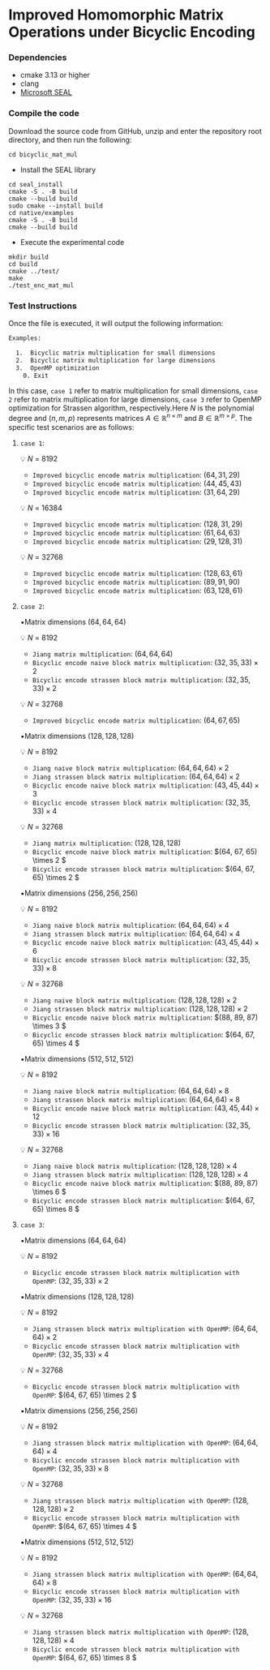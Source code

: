 # Improved Homomorphic Matrix Operations under Bicyclic Encoding

### Dependencies

- cmake 3.13 or higher
- clang
- [Microsoft SEAL](https://github.com/microsoft/seal)

### Compile the code

Download the source code from GitHub, unzip and enter the repository root directory, and then run the following:

```
cd bicyclic_mat_mul
```

- Install the SEAL library

```
cd seal_install
cmake -S . -B build 
cmake --build build
sudo cmake --install build
cd native/examples
cmake -S . -B build
cmake --build build
```

- Execute the experimental code

```
mkdir build
cd build
cmake ../test/
make
./test_enc_mat_mul
```


### Test Instructions

Once the file is executed, it will output the following information:

```bash
Examples:

  1.  Bicyclic matrix multiplication for small dimensions
  2.  Bicyclic matrix multiplication for large dimensions
  3.  OpenMP optimization
 	0. Exit
```

In this case, `case 1`  refer to matrix multiplication for small dimensions, `case 2`  refer to matrix multiplication for large dimensions, `case 3`  refer to OpenMP optimization for Strassen algorithm, respectively.Here $N$ is the polynomial degree and $(n,m,p)$ represents matrices $A\in \mathbb{R}^{n \times m}$ and $B\in \mathbb{R}^{m \times p}$. The specific test scenarios are as follows:

1. `case 1`:

   💡 $N$ = 8192

   - `Improved bicyclic encode matrix multiplication`: $(64, 31, 29)$
   - `Improved bicyclic encode matrix multiplication`: $(44, 45, 43)$
   - `Improved bicyclic encode matrix multiplication`: $(31, 64, 29)$

   💡 $N$ = 16384

   - `Improved bicyclic encode matrix multiplication`: $(128, 31, 29)$
   - `Improved bicyclic encode matrix multiplication`: $(61, 64, 63)$
   - `Improved bicyclic encode matrix multiplication`: $(29, 128, 31)$

   💡 $N$ = 32768

   - `Improved bicyclic encode matrix multiplication`: $(128, 63, 61)$
   - `Improved bicyclic encode matrix multiplication`: $(89, 91, 90)$
   - `Improved bicyclic encode matrix multiplication`: $(63, 128, 61)$

     

2. `case 2`:

   ▪️Matrix dimensions $(64, 64, 64)$

   💡 $N$ = 8192

   * `Jiang matrix multiplication`: $(64,64,64)$
   * `Bicyclic encode naive block matrix multiplication`: $(32, 35, 33) \times 2$ 
   * `Bicyclic encode strassen block matrix multiplication`: $(32, 35, 33) \times 2$ 

   💡 $N$ = 32768

   * `Improved bicyclic encode matrix multiplication`: $(64,67,65)$

   ▪️Matrix dimensions $(128, 128, 128)$

   💡 $N$ = 8192

   * `Jiang naive block matrix multiplication`: $(64,64,64) \times 2$
   * `Jiang strassen block matrix multiplication`: $(64,64,64) \times 2$
   * `Bicyclic encode naive block matrix multiplication`: $(43, 45, 44) \times 3$ 
   * `Bicyclic encode strassen block matrix multiplication`: $(32, 35, 33) \times 4$ 

   💡 $N$ = 32768

   * `Jiang matrix multiplication`: $(128,128,128)$ 
   * `Bicyclic encode naive block matrix multiplication`: $(64, 67, 65) \times 2 $
   * `Bicyclic encode strassen block matrix multiplication`: $(64, 67, 65) \times 2 $

   ▪️Matrix dimensions $(256, 256, 256)$

   💡 $N$ = 8192

   * `Jiang naive block matrix multiplication`: $(64,64,64) \times 4$
   * `Jiang strassen block matrix multiplication`: $(64,64,64) \times 4$
   * `Bicyclic encode naive block matrix multiplication`: $(43, 45, 44) \times 6$ 
   * `Bicyclic encode strassen block matrix multiplication`: $(32, 35, 33) \times 8$ 

   💡 $N$ = 32768

   * `Jiang naive block matrix multiplication`: $(128,128,128) \times 2$
   * `Jiang strassen block matrix multiplication`:  $(128,128,128) \times 2$
   * `Bicyclic encode naive block matrix multiplication`: $(88, 89, 87) \times 3 $
   * `Bicyclic encode strassen block matrix multiplication`: $(64, 67, 65) \times 4 $

   ▪️Matrix dimensions $(512, 512, 512)$

   💡 $N$ = 8192

   * `Jiang naive block matrix multiplication`: $(64,64,64) \times 8$
   * `Jiang strassen block matrix multiplication`: $(64,64,64) \times 8$
   * `Bicyclic encode naive block matrix multiplication`: $(43, 45, 44) \times 12$ 
   * `Bicyclic encode strassen block matrix multiplication`: $(32, 35, 33) \times 16$ 

   💡 $N$ = 32768

   * `Jiang naive block matrix multiplication`: $(128,128,128) \times 4$
   * `Jiang strassen block matrix multiplication`:  $(128,128,128) \times 4$
   * `Bicyclic encode naive block matrix multiplication`: $(88, 89, 87) \times 6 $
   * `Bicyclic encode strassen block matrix multiplication`: $(64, 67, 65) \times 8 $

   

3. `case 3`:

   ▪️Matrix dimensions $(64, 64, 64)$

   💡 $N$ = 8192

   * `Bicyclic encode strassen block matrix multiplication with OpenMP`: $(32, 35, 33) \times 2$ 

   ▪️Matrix dimensions $(128, 128, 128)$

   💡 $N$ = 8192

   * `Jiang strassen block matrix multiplication with OpenMP`: $(64,64,64) \times 2$
   * `Bicyclic encode strassen block matrix multiplication with OpenMP`: $(32, 35, 33) \times 4$ 

   💡 $N$ = 32768

   * `Bicyclic encode strassen block matrix multiplication with OpenMP`: $(64, 67, 65) \times 2 $

   ▪️Matrix dimensions $(256, 256, 256)$

   💡 $N$ = 8192

   * `Jiang strassen block matrix multiplication with OpenMP`: $(64,64,64) \times 4$
   * `Bicyclic encode strassen block matrix multiplication with OpenMP`: $(32, 35, 33) \times 8$ 

   💡 $N$ = 32768

   * `Jiang strassen block matrix multiplication with OpenMP`:  $(128,128,128) \times 2$
   * `Bicyclic encode strassen block matrix multiplication with OpenMP`: $(64, 67, 65) \times 4 $

   ▪️Matrix dimensions $(512, 512, 512)$

   💡 $N$ = 8192

   * `Jiang strassen block matrix multiplication with OpenMP`: $(64,64,64) \times 8$
   * `Bicyclic encode strassen block matrix multiplication with OpenMP`: $(32, 35, 33) \times 16$ 

   💡 $N$ = 32768

   * `Jiang strassen block matrix multiplication with OpenMP`:  $(128,128,128) \times 4$
   * `Bicyclic encode strassen block matrix multiplication with OpenMP`: $(64, 67, 65) \times 8 $

   
